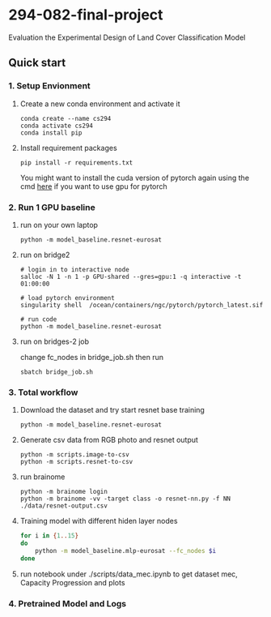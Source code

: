 # 294-082-final-project

Evaluation the Experimental Design of Land Cover Classification Model


## Quick start

### 1. Setup Envionment

1. Create a new conda environment and activate it
    ```
    conda create --name cs294
    conda activate cs294
    conda install pip
    ```
2. Install requirement packages
    ```
    pip install -r requirements.txt
    ```
    You might want to install the cuda version of pytorch again using the cmd [here](https://pytorch.org/get-started/locally/) if you want to use gpu for pytorch

### 2. Run 1 GPU baseline
1. run on your own laptop
    ```
    python -m model_baseline.resnet-eurosat
    ```
1. run on bridge2
    ```
    # login in to interactive node
    salloc -N 1 -n 1 -p GPU-shared --gres=gpu:1 -q interactive -t 01:00:00

    # load pytorch environment
    singularity shell  /ocean/containers/ngc/pytorch/pytorch_latest.sif

    # run code
    python -m model_baseline.resnet-eurosat
    ```
1. run on bridges-2 job
    
    change fc_nodes in bridge_job.sh then run
    ```
    sbatch bridge_job.sh
    ```

### 3. Total workflow

1. Download the dataset and try start resnet base training
    ```
    python -m model_baseline.resnet-eurosat
    ```
1. Generate csv data from RGB photo and resnet output
    ```
    python -m scripts.image-to-csv
    python -m scripts.resnet-to-csv
    ```
1. run brainome
    ```
    python -m brainome login
    python -m brainome -vv -target class -o resnet-nn.py -f NN  ./data/resnet-output.csv
    ```
1.  Training model with different hiden layer nodes
    ```sh
    for i in {1..15}
    do
        python -m model_baseline.mlp-eurosat --fc_nodes $i
    done
    ```

1. run notebook under ./scripts/data_mec.ipynb to get dataset mec, Capacity Progression and plots

### 4. Pretrained Model and Logs

